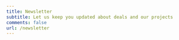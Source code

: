 ```yaml
---
title: Newsletter
subtitle: Let us keep you updated about deals and our projects
comments: false
url: /newsletter
---
```

<script type="text/javascript" src="//track.techreanimate.com/form/generate.js?id=12"></script>